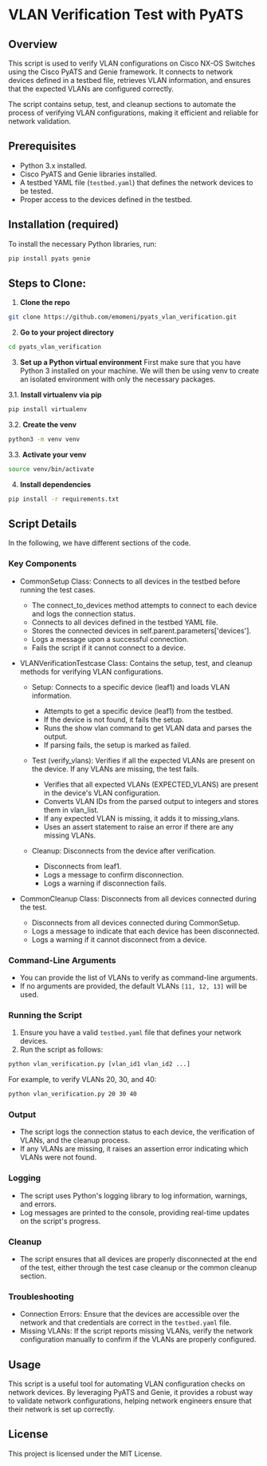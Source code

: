 # VLAN Verification Test with PyATS

## Overview
This script is used to verify VLAN configurations on Cisco NX-OS Switches using the Cisco PyATS and Genie framework. It connects to network devices defined in a testbed file, retrieves VLAN information, and ensures that the expected VLANs are configured correctly.

The script contains setup, test, and cleanup sections to automate the process of verifying VLAN configurations, making it efficient and reliable for network validation.

## Prerequisites
- Python 3.x installed.
- Cisco PyATS and Genie libraries installed.
- A testbed YAML file (`testbed.yaml`) that defines the network devices to be tested.
- Proper access to the devices defined in the testbed.

## Installation (required)
To install the necessary Python libraries, run:

```bash
pip install pyats genie
```

## Steps to Clone:
1. **Clone the repo**
```bash
git clone https://github.com/emomeni/pyats_vlan_verification.git
```

2. **Go to your project directory**
```bash
cd pyats_vlan_verification
```

3. **Set up a Python virtual environment**
First make sure that you have Python 3 installed on your machine. We will then be using venv to create an isolated environment with only the necessary packages.

3.1. **Install virtualenv via pip**
```bash
pip install virtualenv
```

3.2. **Create the venv**
```bash
python3 -m venv venv
```

3.3. **Activate your venv**
```bash
source venv/bin/activate
```

4. **Install dependencies**
```bash
pip install -r requirements.txt
```

## Script Details
In the following, we have different sections of the code.

### Key Components
* CommonSetup Class: Connects to all devices in the testbed before running the test cases.
    *  The connect_to_devices method attempts to connect to each device and logs the connection status.
    * Connects to all devices defined in the testbed YAML file.
    * Stores the connected devices in self.parent.parameters['devices'].
    * Logs a message upon a successful connection.
    * Fails the script if it cannot connect to a device.

* VLANVerificationTestcase Class: Contains the setup, test, and cleanup methods for verifying VLAN configurations.
    * Setup: Connects to a specific device (leaf1) and loads VLAN information.
        * Attempts to get a specific device (leaf1) from the testbed.
        * If the device is not found, it fails the setup.
        * Runs the show vlan command to get VLAN data and parses the output.
        * If parsing fails, the setup is marked as failed.
    
    * Test (verify_vlans): Verifies if all the expected VLANs are present on the device. If any VLANs are missing, the test fails.
        * Verifies that all expected VLANs (EXPECTED_VLANS) are present in the device's VLAN configuration.
        * Converts VLAN IDs from the parsed output to integers and stores them in vlan_list.
        * If any expected VLAN is missing, it adds it to missing_vlans.
        * Uses an assert statement to raise an error if there are any missing VLANs.

    * Cleanup: Disconnects from the device after verification.
        * Disconnects from leaf1.
        * Logs a message to confirm disconnection.
        * Logs a warning if disconnection fails.

* CommonCleanup Class: Disconnects from all devices connected during the test.
    * Disconnects from all devices connected during CommonSetup.
    * Logs a message to indicate that each device has been disconnected.
    * Logs a warning if it cannot disconnect from a device.

### Command-Line Arguments
* You can provide the list of VLANs to verify as command-line arguments.
* If no arguments are provided, the default VLANs `[11, 12, 13]` will be used.

### Running the Script
1. Ensure you have a valid `testbed.yaml` file that defines your network devices.
2. Run the script as follows:
```bash
python vlan_verification.py [vlan_id1 vlan_id2 ...]
```

For example, to verify VLANs 20, 30, and 40:
```bash
python vlan_verification.py 20 30 40
```

### Output
* The script logs the connection status to each device, the verification of VLANs, and the cleanup process.
* If any VLANs are missing, it raises an assertion error indicating which VLANs were not found.

### Logging
* The script uses Python's logging library to log information, warnings, and errors.
* Log messages are printed to the console, providing real-time updates on the script's progress.

### Cleanup
* The script ensures that all devices are properly disconnected at the end of the test, either through the test case cleanup or the common cleanup section.

### Troubleshooting
* Connection Errors: Ensure that the devices are accessible over the network and that credentials are correct in the `testbed.yaml` file.
* Missing VLANs: If the script reports missing VLANs, verify the network configuration manually to confirm if the VLANs are properly configured.

## Usage
This script is a useful tool for automating VLAN configuration checks on network devices. By leveraging PyATS and Genie, it provides a robust way to validate network configurations, helping network engineers ensure that their network is set up correctly.

## License
This project is licensed under the MIT License.